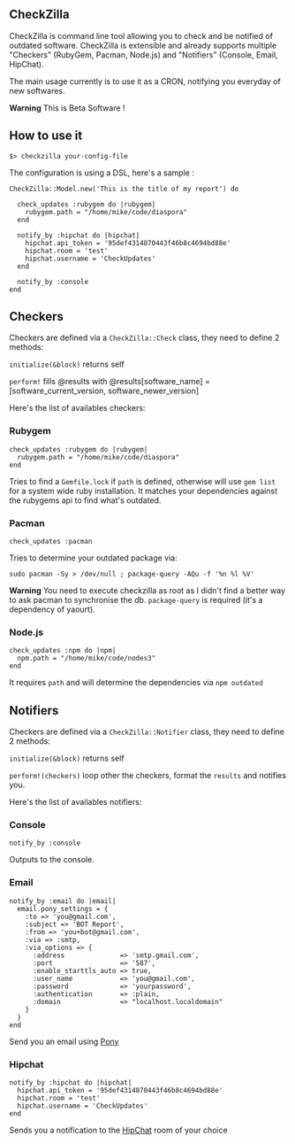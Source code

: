 ## CheckZilla

CheckZilla is command line tool allowing you to check and be notified of outdated software.
CheckZilla is extensible and already supports multiple "Checkers" (RubyGem, Pacman, Node.js) and "Notifiers" (Console, Email, HipChat).

The main usage currently is to use it as a CRON, notifying you everyday of new softwares.

**Warning** This is Beta Software !

## How to use it

```
$> checkzilla your-config-file
```

The configuration is using a DSL, here's a sample :

```
CheckZilla::Model.new('This is the title of my report') do

  check_updates :rubygem do |rubygem|
    rubygem.path = "/home/mike/code/diaspora"
  end

  notify_by :hipchat do |hipchat|
    hipchat.api_token = '95def4314870443f46b8c4694bd88e'
    hipchat.room = 'test'
    hipchat.username = 'CheckUpdates'
  end

  notify_by :console
end
```

## Checkers

Checkers are defined via a `CheckZilla::Check` class, they need to define 2 methods:

`initialize(&block)` returns self

`perform!` fills @results with @results[software_name] = [software_current_version, software_newer_version]

Here's the list of availables checkers:

### Rubygem

```
check_updates :rubygem do |rubygem|
  rubygem.path = "/home/mike/code/diaspora"
end
```

Tries to find a `Gemfile.lock` if `path` is defined, otherwise will use `gem list` for a system wide ruby installation. It matches your dependencies against the rubygems api to find what's outdated.
  
### Pacman

```
check_updates :pacman
```

Tries to determine your outdated package via:

`sudo pacman -Sy > /dev/null ; package-query -AQu -f '%n %l %V'`

**Warning** You need to execute checkzilla as root as I didn't find a better way to ask pacman to synchronise the db. `package-query` is required (it's a dependency of yaourt).

### Node.js

```
check_updates :npm do |npm|
  npm.path = "/home/mike/code/nodes3"
end
```

It requires `path` and will determine the dependencies via `npm outdated`

## Notifiers

Checkers are defined via a `CheckZilla::Notifier` class, they need to define 2 methods:

`initialize(&block)` returns self

`perform!(checkers)` loop other the checkers, format the `results` and notifies you.

Here's the list of availables notifiers:

### Console

```
notify_by :console
```

Outputs to the console.

### Email

```
notify_by :email do |email|
  email.pony_settings = {
    :to => 'you@gmail.com',
    :subject => 'BOT Report',
    :from => 'you+bot@gmail.com',
    :via => :smtp,
    :via_options => {
      :address              => 'smtp.gmail.com',
      :port                 => '587',
      :enable_starttls_auto => true,
      :user_name            => 'you@gmail.com',
      :password             => 'yourpassword',
      :authentication       => :plain,
      :domain               => "localhost.localdomain"
    }
  }
end
```

Send you an email using [Pony](https://github.com/benprew/pony)

### Hipchat

```
notify_by :hipchat do |hipchat|
  hipchat.api_token = '95def4314870443f46b8c4694bd88e'
  hipchat.room = 'test'
  hipchat.username = 'CheckUpdates'
end
```

Sends you a notification to the [HipChat](http://hipchat.com) room of your choice